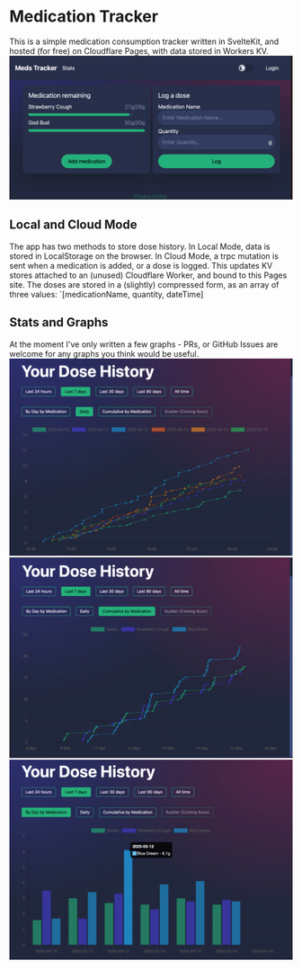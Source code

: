 # Medication Tracker
This is a simple medication consumption tracker written in SvelteKit, and hosted (for free) on Cloudflare Pages, with data stored in Workers KV.
![Home](README_IMAGES/home.png)

## Local and Cloud Mode
The app has two methods to store dose history. In Local Mode, data is stored in LocalStorage on the browser.
In Cloud Mode, a trpc mutation is sent when a medication is added, or a dose is logged. 
This updates KV stores attached to an (unused) Cloudflare Worker, and bound to this Pages site.
The doses are stored in a (slightly) compressed form, as an array of three values: `[medicationName, quantity, dateTime]

## Stats and Graphs
At the moment I've only written a few graphs - PRs, or GitHub Issues are welcome for any graphs you think would be useful.
![Daily](README_IMAGES/cumDaily.png)
![Cumulative By Medication](README_IMAGES/cumMeds.png)
![By Day By Medication](README_IMAGES/dailyMeds.png)